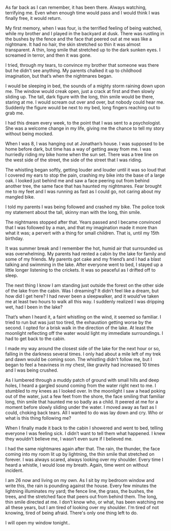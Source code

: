 As far back as I can remember, it has been there. Always watching, terrifying me. Even when enough time would pass and I would think I was finally free, it would return.

My first memory, when I was four, is the terrified feeling of being watched, while my brother and I played in the backyard at dusk. There was rustling in the bushes by the fence and the face that peered out at me was like a nightmare. It had no hair, the skin stretched so thin it was almost transparent. A thin, long smile that stretched up to the dark sunken eyes. I screamed in terror, and then it was gone.

I tried, through my tears, to convince my brother that someone was there but he didn’t see anything. My parents chalked it up to childhood imagination, but that’s when the nightmares began.

I would be sleeping in bed, the sounds of a mighty storm raining down upon me. The window would creak open, just a crack at first and then slowly sliding up. The tall, dark figure with the long, thin smile would be there, staring at me. I would scream out over and over, but nobody could hear me. Suddenly the figure would be next to my bed, long fingers reaching out to grab me.

I had this dream every week, to the point that I was sent to a psychologist. She was a welcome change in my life, giving me the chance to tell my story without being mocked.

When I was 8, I was hanging out at Jonathan’s house. I was supposed to be home before dark, but time has a way of getting away from me. I was hurriedly riding my bike home when the sun set. There was a tree line on the west side of the street, the side of the street that I was riding.

The whistling began softly, getting louder and louder until it was so loud that I covered my ears to stop the pain, crashing my bike into the base of a large oak. I looked just behind me and saw a face peering out from behind another tree, the same face that has haunted my nightmares. Fear brought me to my feet and I was running as fast as I could go, not caring about my mangled bike.

I told my parents I was being followed and crashed my bike. The police took my statement about the tall, skinny man with the long, thin smile.

The nightmares stopped after that. Years passed and I became convinced that I was followed by a man, and that my imagination made it more than what it was; a pervert with a thing for small children. That is, until my 15th birthday.

It was summer break and I remember the hot, humid air that surrounded us was overwhelming. My parents had rented a cabin by the lake for family and some of my friends. My parents got cake and my friend’s and I had a blast talking and swimming in the lake. After everyone went to bed, I stayed up a little longer listening to the crickets. It was so peaceful as I drifted off to sleep.

The next thing I know I am standing just outside the forest on the other side of the lake from the cabin. Was I dreaming? It didn’t feel like a dream, but how did I get here? I had never been a sleepwalker, and it would’ve taken me at least two hours to walk all this way. I suddenly realized I was dripping wet, had I been in the lake?

That’s when I heard it, a faint whistling on the wind, it seemed so familiar. I tried to run but was just too tired, the exhaustion getting worse by the second. I opted for a brisk walk in the direction of the lake. At least the moonlight reflecting off the water would light my immediate surroundings. I had to get back to the cabin.

I made my way around the closest side of the lake for the next hour or so, falling in the darkness several times. I only had about a mile left of my trek and dawn would be coming soon. The whistling didn’t follow me, but I began to feel a heaviness in my chest, like gravity had increased 10 times and I was being crushed.

As I lumbered through a muddy patch of ground with small hills and deep holes, I heard a gargled sound coming from the water right next to me. I stumbled to my knees as I looked over. In the moonlight I saw a head poking out of the water, just a few feet from the shore, the face smiling that familiar long, thin smile that haunted me so badly as a child. It peered at me for a moment before slowly sliding under the water. I moved away as fast as I could, choking back tears. All I wanted to do was lay down and cry. Who or what is this thing following me?

When I finally made it back to the cabin I showered and went to bed, telling everyone I was feeling sick. I didn’t want to tell them what happened. I knew they wouldn’t believe me, I wasn’t even sure if I believed me.

I had the same nightmares again after that. The rain, the thunder, the face coming into my room lit up by lightning, the thin smile that stretched on forever. I was always scared, always looking over my shoulder. Every time I heard a whistle, I would lose my breath. Again, time went on without incident.

I am 26 now and living on my own. As I sit by my bedroom window and write this, the rain is pounding against the house. Every few minutes the lightning illuminates my yard; the fence line, the grass, the bushes, the trees, and the stretched face that peers out from behind them. The long, thin smile directed at me. I don’t know who, or what, has been watching me all these years, but I am tired of looking over my shoulder. I'm tired of not knowing, tired of being afraid. There's only one thing left to do.

I will open my window tonight..